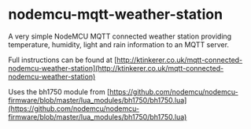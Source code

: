 # nodemcu-mqtt-weather-station
A very simple NodeMCU MQTT connected weather station providing temperature, humidity, light and rain information to an MQTT server.

Full instructions can be found at
[http://ktinkerer.co.uk/mqtt-connected-nodemcu-weather-station](http://ktinkerer.co.uk/mqtt-connected-nodemcu-weather-station)

Uses the bh1750 module from [https://github.com/nodemcu/nodemcu-firmware/blob/master/lua_modules/bh1750/bh1750.lua](https://github.com/nodemcu/nodemcu-firmware/blob/master/lua_modules/bh1750/bh1750.lua)
